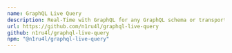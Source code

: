 ```yaml
---
name: GraphQL Live Query
description: Real-Time with GraphQL for any GraphQL schema or transport.
url: https://github.com/n1ru4l/graphql-live-query
github: n1ru4l/graphql-live-query
npm: "@n1ru4l/graphql-live-query"
---
```



